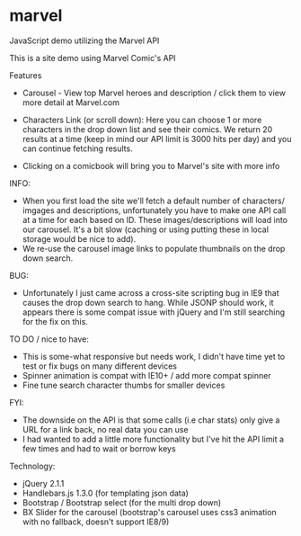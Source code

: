 marvel
======

JavaScript demo utilizing the Marvel API

This is a site demo using Marvel Comic's API

Features
* Carousel - View top Marvel heroes and description / click them to view more detail at Marvel.com

* Characters Link (or scroll down): Here you can choose 1 or more characters in the drop down list and see their comics. We return 20 results at a time (keep in mind our API limit is 3000 hits per day) and you can continue fetching results.
* Clicking on a comicbook will bring you to Marvel's site with more info

INFO:
* When you first load the site we'll fetch a default number of characters/ imgages and descriptions, unfortunately you have to make one API call at a time for each based on ID.  These images/descriptions will load into our carousel.  It's a bit slow (caching or using putting these in local storage would be nice to add).  
* We re-use the carousel image links to populate thumbnails on the drop down search.

BUG:
* Unfortunately I just came across a cross-site scripting bug in IE9 that causes the drop down search to hang. While JSONP should work, it appears there is some compat issue with jQuery and I'm still searching for the fix on this.

TO DO / nice to have:
* This is some-what responsive but needs work, I didn't have time yet to test or fix bugs on many different devices
* Spinner animation is compat with IE10+ / add more compat spinner
* Fine tune search character thumbs for smaller devices

FYI:
* The downside on the API is that some calls (i.e char stats) only give a URL for a link back, no real data you can use
* I had wanted to add a little more functionality but I've hit the API limit a few times and had to wait or borrow keys


Technology:
* jQuery 2.1.1
* Handlebars.js 1.3.0 (for templating json data)
* Bootstrap / Bootstrap select (for the multi drop down)
* BX Slider for the carousel  (bootstrap's carousel uses css3 animation with no fallback, doesn't support IE8/9)
